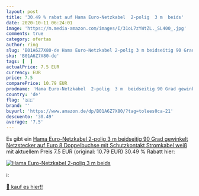 ```yaml
---
layout: post
title: '30.49 % rabat auf Hama Euro-Netzkabel  2-polig  3 m  beids'
date: 2020-10-11 06:24:01
image: 'https://m.media-amazon.com/images/I/31oL7zYWtZL._SL400_.jpg'
comments: true
category: ofertas
author: ring
slug: 'B01A6Z7X80-de Hama Euro-Netzkabel 2-polig 3 m beidseitig 90 Grad...'
sku: 'B01A6Z7X80-de'
tags: [  ]
actualPrice: 7.5 EUR
currency: EUR
price: 7.5
comparePrice: 10.79 EUR
prodname: 'Hama Euro-Netzkabel  2-polig  3 m  beidseitig 90 Grad gewinkelt  Netzstecker auf Euro 8 Doppelbuchse mit Schutzkontakt  Stromkabel  weiß'
country: 'de'
flag: '🇩🇪'
brand: ''
buyurl: 'https://www.amazon.de/dp/B01A6Z7X80/?tag=tolees0ca-21'
descuento: '30.49'
average: '7.5'
---
```


Es gibt ein [Hama Euro-Netzkabel  2-polig  3 m  beidseitig 90 Grad gewinkelt  Netzstecker auf Euro 8 Doppelbuchse mit Schutzkontakt  Stromkabel  weiß](https://www.amazon.de/dp/B01A6Z7X80/?tag=tolees0ca-21) mit aktuellem Preis 7.5 EUR (original: 10.79 EUR) 30.49 % Rabatt hier:

[![Hama Euro-Netzkabel  2-polig  3 m  beids](https://m.media-amazon.com/images/I/31oL7zYWtZL._SL400_.jpg)](https://www.amazon.de/dp/B01A6Z7X80/?tag=tolees0ca-21)

ℹ️:


[🛒 kauf es hier!!](https://www.amazon.de/dp/B01A6Z7X80/?tag=tolees0ca-21)

